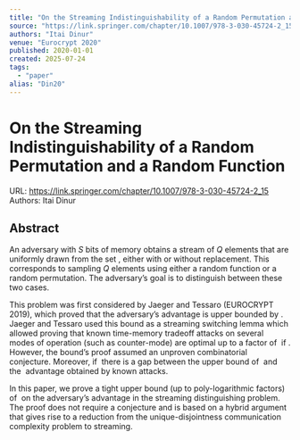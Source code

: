 ```yaml
---
title: "On the Streaming Indistinguishability of a Random Permutation and a Random Function"
source: "https://link.springer.com/chapter/10.1007/978-3-030-45724-2_15"
authors: "Itai Dinur"
venue: "Eurocrypt 2020"
published: 2020-01-01
created: 2025-07-24
tags:
  - "paper"
alias: "Din20"
---
```

# On the Streaming Indistinguishability of a Random Permutation and a Random Function
URL: https://link.springer.com/chapter/10.1007/978-3-030-45724-2_15
Authors: Itai Dinur
## Abstract
An adversary with _S_ bits of memory obtains a stream of _Q_ elements that are uniformly drawn from the set , either with or without replacement. This corresponds to sampling _Q_ elements using either a random function or a random permutation. The adversary’s goal is to distinguish between these two cases.

This problem was first considered by Jaeger and Tessaro (EUROCRYPT 2019), which proved that the adversary’s advantage is upper bounded by . Jaeger and Tessaro used this bound as a streaming switching lemma which allowed proving that known time-memory tradeoff attacks on several modes of operation (such as counter-mode) are optimal up to a factor of  if . However, the bound’s proof assumed an unproven combinatorial conjecture. Moreover, if  there is a gap between the upper bound of  and the  advantage obtained by known attacks.

In this paper, we prove a tight upper bound (up to poly-logarithmic factors) of  on the adversary’s advantage in the streaming distinguishing problem. The proof does not require a conjecture and is based on a hybrid argument that gives rise to a reduction from the unique-disjointness communication complexity problem to streaming.